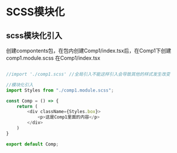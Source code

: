 # SCSS模块化

## scss模块化引入

创建compontents包，在包内创建Comp1/index.tsx后，在Comp1下创建comp1.module.scss
在Comp1/index.tsx

```typescript

//import './comp1.scss' //全局引入不能这样引入会导致其他的样式发生改变

//模块化引入
import Styles from "./comp1.module.scss";

const Comp = () => {
    return (
        <div className={Styles.box}>
            <p>这是Comp1里面的内容</p>
        </div>
    )
}

export default Comp;

```
